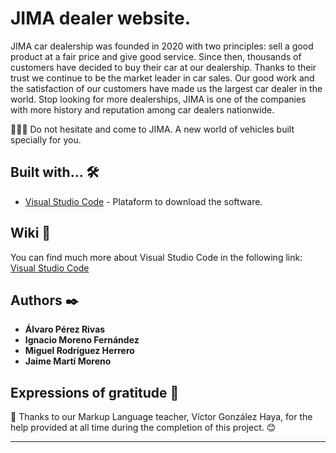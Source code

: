 
# JIMA dealer website.

JIMA car dealership was founded in 2020 with two principles: sell a good product at a fair price and give good service. Since then, thousands of customers
have decided to buy their car at our dealership. Thanks to their trust we continue to be the market leader in car sales. Our good work and the satisfaction
of our customers have made us the largest car dealer in the world. Stop looking for more dealerships, JIMA is one of the companies with more history and 
reputation among car dealers nationwide.


🚀🚀🚀   Do not hesitate and come to JIMA. A new world of vehicles built specially for you.


## Built with... 🛠️

* [Visual Studio Code](https://code.visualstudio.com/) - Plataform to download the software. 

## Wiki 📖

You can find much more about Visual Studio Code in the following link:
[Visual Studio Code](https://es.wikipedia.org/wiki/Visual_Studio_Code)

## Authors ✒️

* **Álvaro Pérez Rivas** 
* **Ignacio Moreno Fernández** 
* **Miguel Rodríguez Herrero**
* **Jaime Martí Moreno**

## Expressions of gratitude 🎁

📢 Thanks to our Markup Language teacher, Víctor González Haya, for the help provided at all time during the completion of this project. 😊

---

